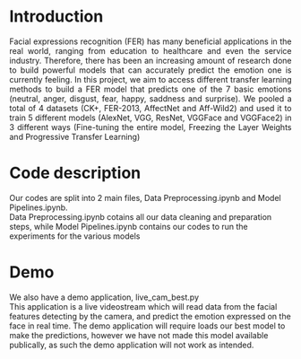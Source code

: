 # Introduction
<p style="text-align: justify; text-justify">Facial expressions recognition (FER) has many beneficial applications in the real world, ranging from education to healthcare and even the service industry. Therefore, there has been an increasing amount of research done to build powerful models that can accurately predict the emotion one is currently feeling. In this project, we aim to access different transfer learning methods to build a FER model that predicts one of the 7 basic emotions (neutral, anger, disgust, fear, happy, saddness and surprise). We pooled a total of 4 datasets (CK+, FER-2013, AffectNet and Aff-Wild2) and used it to train 5 different models (AlexNet, VGG, ResNet, VGGFace and VGGFace2) in 3 different ways (Fine-tuning the entire model, Freezing the Layer Weights and Progressive Transfer Learning)</p>


# Code description
Our codes are split into 2 main files, Data Preprocessing.ipynb and Model Pipelines.ipynb.<br/>
Data Preprocessing.ipynb cotains all our data cleaning and preparation steps, while Model Pipelines.ipynb contains our codes to run the experiments for the various models


# Demo
We also have a demo application, live_cam_best.py <br/>
This application is a live videostream which will read data from the facial features detecting by the camera, and predict the emotion expressed on the face in real time.
The demo application will require loads our best model to make the predictions, however we have not made this model available publically, as such the demo application will not work as intended.
